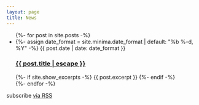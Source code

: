 ```yaml
---
layout: page
title: News
---
```



<ul class="post-list">
  {%- for post in site.posts -%}
  <li>
	{%- assign date_format = site.minima.date_format | default: "%b %-d, %Y" -%}
	<span class="post-meta">{{ post.date | date: date_format }}</span>
	<h3>
	  <a class="post-link" href="{{ post.url | relative_url }}">
		{{ post.title | escape }}
	  </a>
	</h3>
	{%- if site.show_excerpts -%}
	  {{ post.excerpt }}
	{%- endif -%}
  </li>
  {%- endfor -%}
</ul>

<p class="rss-subscribe">subscribe <a href="{{ "/feed.xml" | relative_url }}">via RSS</a></p>